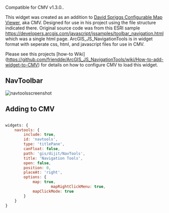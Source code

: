 Compatible for CMV v1.3.0..

This widget was created as an addition to [David Spriggs Configurable Map Viewer](https://github.com/DavidSpriggs/ConfigurableViewerJSAPI), aka CMV. Designed for use in his project using the file structure indicated there. Original source code was from this ESRI sample https://developers.arcgis.com/javascript/jssamples/toolbar_navigation.html which was a single html page. ArcGIS_JS_NavigationTools is in widget format with seperate css, html, and javascript files for use in CMV.

Please see this projects [how-to Wiki] (https://github.com/friendde/ArcGIS_JS_NavigationTools/wiki/How-to-add-widget-to-CMV) for details on how to configure CMV to load this widget.

## NavToolbar

![navtoolsscreenshot](https://cloud.githubusercontent.com/assets/7818309/4076966/d57254fe-2ebe-11e4-9590-2988bf24bd38.JPG)

## Adding to CMV
```javascript

widgets: {
	navtools: {
		include: true,
		id: 'navtools',
		type: 'titlePane',
		canFloat: false,
		path: 'gis/dijit/NavTools',
		title: 'Navigation Tools',
		open: false,
		position: 0,
		placeAt: 'right',
		options: {
			map: true,
                	mapRightClickMenu: true,
			mapClickMode: true
		}
	}
}
```

